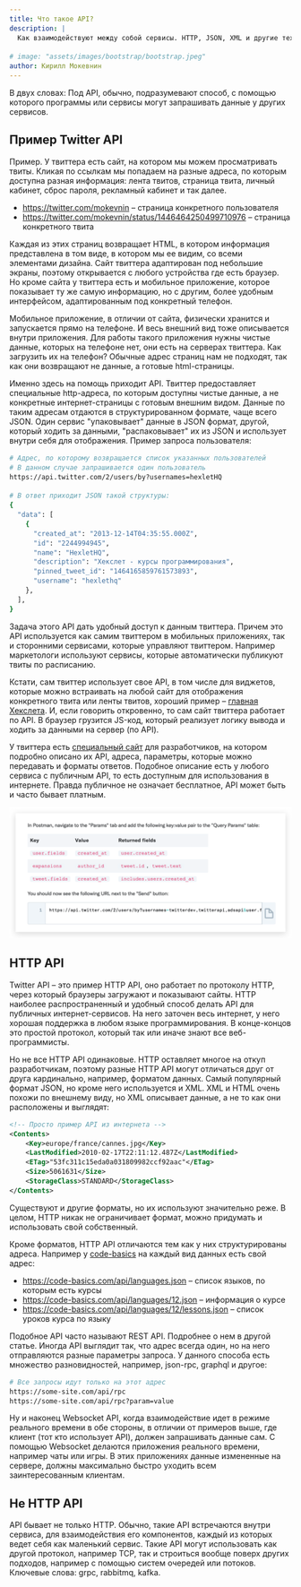 ```yaml
---
title: Что такое API?
description: |
  Как взаимодействуют между собой сервисы. HTTP, JSON, XML и другие технологии

# image: "assets/images/bootstrap/bootstrap.jpeg"
author: Кирилл Мокевнин
---
```


В двух словах: Под API, обычно, подразумевают способ, с помощью которого программы или сервисы могут запрашивать данные у других сервисов.

## Пример Twitter API

Пример. У твиттера есть сайт, на котором мы можем просматривать твиты. Кликая по ссылкам мы попадаем на разные адреса, по которым доступна разная информация: лента твитов, страница твита, личный кабинет, сброс пароля, рекламный кабинет и так далее.

* https://twitter.com/mokevnin – страница конкретного пользователя
* https://twitter.com/mokevnin/status/1446464250499710976 – страница конкретного твита

Каждая из этих страниц возвращает HTML, в котором информация представлена в том виде, в котором мы ее видим, со всеми элементами дизайна. Сайт твиттера адаптирован под небольшие экраны, поэтому открывается с любого устройства где есть браузер. Но кроме сайта у твиттера есть и мобильное приложение, которое показывает ту же самую информацию, но с другим, более удобным интерфейсом, адаптированным под конкретный телефон.

Мобильное приложение, в отличии от сайта, физически хранится и запускается прямо на телефоне. И весь внешний вид тоже описывается внутри приложения. Для работы такого приложения нужны чистые данные, которых на телефоне нет, они есть на серверах твиттера. Как загрузить их на телефон? Обычные адрес страниц нам не подходят, так как они возвращают не данные, а готовые html-страницы.

Именно здесь на помощь приходит API. Твиттер предоставляет специальные http-адреса, по которым доступны чистые данные, а не конкретные интернет-страницы с готовым внешним видом. Данные по таким адресам отдаются в структурированном формате, чаще всего JSON. Один сервис "упаковывает" данные в JSON формат, другой, который ходить за данными, "распаковывает" их из JSON и использует внутри себя для отображения. Пример запроса пользователя:

```sh
# Адрес, по которому возвращается список указанных пользователей
# В данном случае запрашивается один пользователь
https://api.twitter.com/2/users/by?usernames=hexletHQ

# В ответ приходит JSON такой структуры:
{
  "data": [
    {
      "created_at": "2013-12-14T04:35:55.000Z",
      "id": "2244994945",
      "name": "HexletHQ",
      "description": "Хекслет - курсы программирования",
      "pinned_tweet_id": "1464165859761573893",
      "username": "hexlethq"
    },
  ],
}
```

Задача этого API дать удобный доступ к данным твиттера. Причем это API используется как самим твиттером в мобильных приложениях, так и сторонними сервисами, которые управляют твиттером. Например маркетологи используют сервисы, которые автоматически публикуют твиты по расписанию.

Кстати, сам твиттер использует свое API, в том числе для виджетов, которые можно встраивать на любой сайт для отображения конкретного твита или ленты твитов, хороший пример – [главная Хекслета](https://ru.hexlet.io). И, если говорить откровенно, то сам сайт твиттера работает по API. В браузер грузится JS-код, который реализует логику вывода и ходить за данными на сервер (по API).

У твиттера есть [специальный сайт](https://developer.twitter.com/en/docs/twitter-api) для разработчиков, на котором подробно описано их API, адреса, параметры, которые можно передавать и форматы ответов. Подобное описание есть у любого сервиса с публичным API, то есть доступным для использования в интернете. Правда публичное не означает бесплатное, API может быть и часто бывает платным.

![Twitter API](/assets/twitter-api.png)

## HTTP API

Twitter API – это пример HTTP API, оно работает по протоколу HTTP, через который браузеры загружают и показывают сайты. HTTP наиболее распространенный и удобный способ делать API для публичных интернет-сервисов. На него заточен весь интернет, у него хорошая поддержка в любом языке программирования. В конце-концов это простой протокол, который так или иначе знают все веб-программисты.

Но не все HTTP API одинаковые. HTTP оставляет многое на откуп разработчикам, поэтому разные HTTP API могут отличаться друг от друга кардинально, например, форматом данных. Самый популярный формат JSON, но кроме него используется и XML. XML и HTML очень похожи по внешнему виду, но XML описывает данные, а не то как они расположены и выглядят:

```xml
<!-- Просто пример API из интернета -->
<Contents>
    <Key>europe/france/cannes.jpg</Key>
    <LastModified>2010-02-17T22:11:12.487Z</LastModified>
    <ETag>"53fc311c15eda0a031809982ccf92aac"</ETag>
    <Size>5061631</Size>
    <StorageClass>STANDARD</StorageClass>
</Contents>
```

Существуют и другие форматы, но их используют значительно реже. В целом, HTTP никак не ограничивает формат, можно придумать и использовать свой собственный.

Кроме форматов, HTTP API отличаются тем как у них структурированы адреса. Например у [code-basics](https://ru.code-basics.com) на каждый вид данных есть свой адрес:

* https://code-basics.com/api/languages.json – список языков, по которым есть курсы
* https://code-basics.com/api/languages/12.json – информация о курсе
* https://code-basics.com/api/languages/12/lessons.json – список уроков курса по языку

Подобное API часто называют REST API. Подробнее о нем в другой статье. Иногда API выглядит так, что адрес всегда один, но на него отправляются разные параметры запроса. У данного способа есть множество разновидностей, например, json-rpc, graphql и другое:

```sh
# Все запросы идут только на этот адрес
https://some-site.com/api/rpc
https://some-site.com/api/rpc?param=value
```

Ну и наконец Websocket API, когда взаимодействие идет в режиме реального времени в обе стороны, в отличии от примеров выше, где клиент (тот кто использует API), должен запрашивать данные сам. С помощью Websocket делаются приложения реального времени, например чаты или игры. В этих приложениях данные измененные на сервере, должны максимально быстро уходить всем заинтересованным клиентам.

## Не HTTP API

API бывает не только HTTP. Обычно, такие API встречаются внутри сервиса, для взаимодействия его компонентов, каждый из которых ведет себя как маленький сервис. Такие API могут использовать как другой протокол, например TCP, так и строиться вообще поверх других подходов, например с помощью систем очередей или потоков. Ключевые слова: grpc, rabbitmq, kafka.
